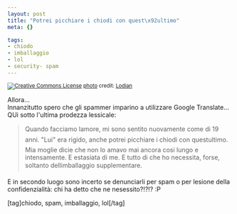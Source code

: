 ```yaml
--- 
layout: post
title: "Potrei picchiare i chiodi con quest\x92ultimo"
meta: {}

tags: 
- chiodo
- imballaggio
- lol
- security- spam
---
```

<a href="http://www.flickr.com/photos/7685019@N04/2266401268/" title="" target="_blank"><img src="http://farm3.static.flickr.com/2399/2266401268_c5191649ae.jpg" alt="" border="0" /></a>  
<small><a href="http://www.photodropper.com/creative-commons/" title="creative commons" target="_blank"><img src="http://www.lastknight.com/wp-content/plugins/photo_dropper//images/cc.gif" alt="Creative Commons License" border="0" /></a> <a href="http://www.photodropper.com/photos/" target="_blank">photo</a> credit: <a href="http://www.flickr.com/people/Lodian/" title="Lodian" target="_blank">Lodian</a></small>
  
Allora...  
Innanzitutto spero che gli spammer imparino a utilizzare Google Translate... QUi sotto l'ultima prodezza lessicale:  
  
> Quando facciamo lamore, mi sono sentito nuovamente come di 19 anni. "Lui" era rigido, anche potrei picchiare i chiodi con questultimo. Mia moglie dicie che non lo amavo mai ancora cosi lungo e intensamente. E estasiata di me. E tutto di che ho necessita, forse, soltanto dellimballaggio supplementare.
  
E in secondo luogo sono incerto se denunciarli per spam o per lesione della confidenzialità: chi ha detto che ne nesessito?!?!? :P

[tag]chiodo, spam, imballaggio, lol[/tag] 
